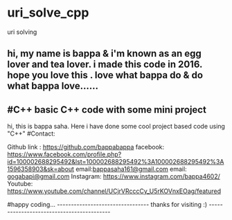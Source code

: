# uri_solve_cpp
uri solving

hi, my name is bappa & i'm known as an egg lover and tea lover.
i made this code in 2016. 
hope you love this .
love what bappa do & do what bappa love......
--------------------------    
#C++
basic C++  code with some mini project
---------------------------------------------------
hi, this is bappa saha. Here i have done some cool project based code  using "C++"
#Contact:

Github link :  https://github.com/bappabappa
facebook: https://www.facebook.com/profile.php?id=100002688295492&lst=100002688295492%3A100002688295492%3A1596358903&sk=about
email:bappasaha161@gmail.com
email: gogabapi@gmail.com
Instagram: https://www.instagram.com/bappa4602/
Youtube: https://www.youtube.com/channel/UCjrVRcccCy_U5rKOVnxEOag/featured


#happy coding...
--------------------------------- thanks for visiting :)  ------------------------------------------

